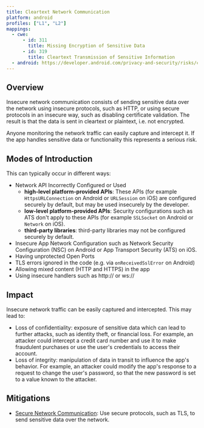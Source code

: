 ```yaml
---
title: Cleartext Network Communication
platform: android
profiles: ["L1", "L2"]
mappings:
  - cwe:
      - id: 311
        title: Missing Encryption of Sensitive Data
      - id: 319
        title: Cleartext Transmission of Sensitive Information
  - android: https://developer.android.com/privacy-and-security/risks/cleartext
---
```


## Overview

Insecure network communication consists of sending sensitive data over the network using insecure protocols, such as HTTP, or using secure protocols in an insecure way, such as disabling certificate validation. The result is that the data is sent in cleartext or plaintext, i.e. not encrypted.

Anyone monitoring the network traffic can easily capture and intercept it. If the app handles sensitive data or functionality this represents a serious risk.

## Modes of Introduction

This can typically occur in different ways:

- Network API Incorrectly Configured or Used
    - **high-level platform-provided APIs**: These APIs (for example `HttpsURLConnection` on Android or `URLSession` on iOS) are configured securely by default, but may be used insecurely by the developer.
    - **low-level platform-provided APIs**: Security configurations such as ATS don't apply to these APIs (for example `SSLSocket` on Android or `Network` on iOS).
    - **third-party libraries**: third-party libraries may not be configured securely by default.
- Insecure App Network Configuration such as Network Security Configuration (NSC) on Android or App Transport Security (ATS) on iOS.
- Having unprotected Open Ports
- TLS errors ignored in the code (e.g. via `onReceivedSslError` on Android)
- Allowing mixed content (HTTP and HTTPS) in the app
- Using insecure handlers such as http:// or ws://

## Impact

Insecure network traffic can be easily captured and intercepted. This may lead to:

- Loss of confidentiality: exposure of sensitive data which can lead to further attacks, such as identity theft, or financial loss. For example, an attacker could intercept a credit card number and use it to make fraudulent purchases or use the user's credentials to access their account.
- Loss of integrity: manipulation of data in transit to influence the app's behavior. For example, an attacker could modify the app's response to a request to change the user's password, so that the new password is set to a value known to the attacker.

## Mitigations

- [Secure Network Communication](mitigations/MAS-MITIGATION-0005): Use secure protocols, such as TLS, to send sensitive data over the network.
